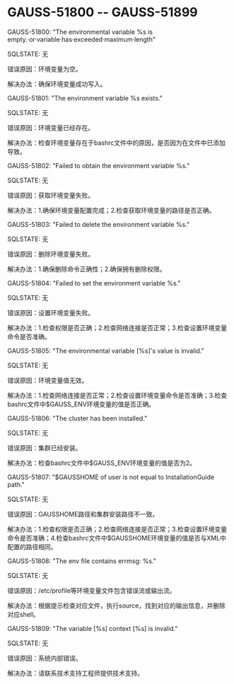 # GAUSS-51800 -- GAUSS-51899

GAUSS-51800: "The environmental variable %s is empty.·or·variable·has·exceeded·maximum·length"

SQLSTATE: 无

错误原因：环境变量为空。

解决办法：确保环境变量成功写入。

GAUSS-51801: "The environment variable %s exists."

SQLSTATE: 无

错误原因：环境变量已经存在。

解决办法：检查环境变量存在于bashrc文件中的原因，是否因为在文件中已添加导致。

GAUSS-51802: "Failed to obtain the environment variable %s."

SQLSTATE: 无

错误原因：获取环境变量失败。

解决办法：1.确保环境变量配置完成；2.检查获取环境变量的路径是否正确。

GAUSS-51803: "Failed to delete the environment variable %s."

SQLSTATE: 无

错误原因：删除环境变量失败。

解决办法：1.确保删除命令正确性；2.确保拥有删除权限。

GAUSS-51804: "Failed to set the environment variable %s."

SQLSTATE: 无

错误原因：设置环境变量失败。

解决办法：1.检查权限是否正确；2.检查网络连接是否正常；3.检查设置环境变量命令是否准确。

GAUSS-51805: "The environmental variable \[%s\]'s value is invalid."

SQLSTATE: 无

错误原因：环境变量值无效。

解决办法：1.检查网络连接是否正常；2.检查设置环境变量命令是否准确；3.检查bashrc文件中$GAUSS\_ENV环境变量的值是否正确。

GAUSS-51806: "The cluster has been installed."

SQLSTATE: 无

错误原因：集群已经安装。

解决办法：检查bashrc文件中$GAUSS\_ENV环境变量的值是否为2。

GAUSS-51807: "$GAUSSHOME of user is not equal to InstallationGuide path."

SQLSTATE: 无

错误原因：GAUSSHOME路径和集群安装路径不一致。

解决办法：1.检查权限是否正确；2.检查网络连接是否正常；3.检查设置环境变量命令是否准确；4.检查bashrc文件中$GAUSSHOME环境变量的值是否与XML中配置的路径相同。

GAUSS-51808: "The env file contains errmsg: %s."

SQLSTATE: 无

错误原因：/etc/profile等环境变量文件包含错误流或输出流。

解决办法：根据提示检查对应文件，执行source，找到对应的输出信息，并删除对应shell。

GAUSS-51809: "The variable \[%s\] context \[%s\] is invalid."

SQLSTATE: 无

错误原因：系统内部错误。

解决办法：请联系技术支持工程师提供技术支持。

